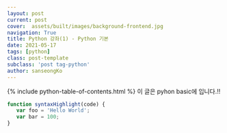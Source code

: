 ```yaml
---
layout: post
current: post
cover:  assets/built/images/background-frontend.jpg
navigation: True
title: Python 강좌(1) - Python 기본
date: 2021-05-17 
tags: [python]
class: post-template
subclass: 'post tag-python'
author: sanseongKo
---
```

{% include python-table-of-contents.html %}
이 글은 pyhon basic에 입니다.!!

~~~javascript
function syntaxHighlight(code) {
   var foo = 'Hello World';
   var bar = 100;
}
~~~